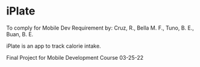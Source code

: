 # iPlate
To comply for Mobile Dev Requirement
by: Cruz, R., Bella M. F., Tuno, B. E., Buan, B. E.

iPlate is an app to track calorie intake.

Final Project for Mobile Development Course 03-25-22
